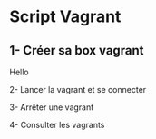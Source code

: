# Script Vagrant

1- Créer sa box vagrant
-------------------------
Hello

2- Lancer la vagrant et se connecter

3- Arrêter une vagrant

4- Consulter les vagrants
